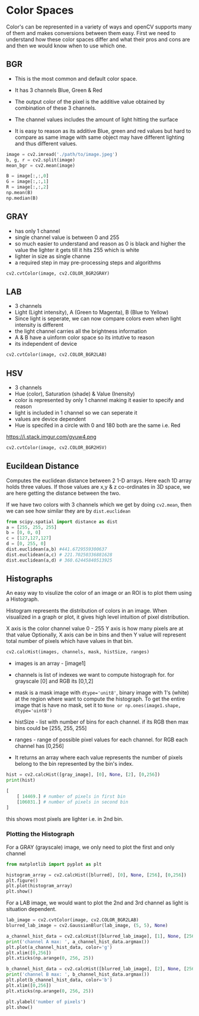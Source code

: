 # Color Spaces

Color's can be represented in a variety of ways and openCV supports many of them and makes conversions between them easy. First we need to understand how these color spaces differ and what their pros and cons are and then we would know when to use which one.

## BGR

- This is the most common and default color space.

- It has 3 channels Blue, Green & Red

- The output color of the pixel is the additive value obtained by combination of these 3 channels.

- The channel values includes the amount of light hitting the surface
- It is easy to reason as its additive Blue, green and red values but hard to compare as same image with same object may have different lighting and thus different values.

```python
image = cv2.imread('./path/to/image.jpeg')
b, g, r = cv2.split(image)
mean_bgr = cv2.mean(image)

B = image[:,:,0]
G = image[:,:,1]
R = image[:,:,2]
np.mean(B)
np.median(B)
```

## GRAY

- has only 1 channel
- single channel value is between 0 and 255
- so much easier to understand and reason as 0 is black and higher the value the lighter it gets till it hits 255 which is white
- lighter in size as single channe
- a required step in may pre-processing steps and algorithms

```python
cv2.cvtColor(image, cv2.COLOR_BGR2GRAY)
```



## LAB 

- 3 channels
- Light (Light intensity), A (Green to Magenta), B (Blue to Yellow)
- Since light is seperate, we can now compare colors even when light intensity is different
- the light channel carries all the brightness information
- A & B have a uinform color space so its intutive to reason
- its independent of device

```python
cv2.cvtColor(image, cv2.COLOR_BGR2LAB)
```



## HSV

- 3 channels
- Hue (color), Saturation (shade) & Value (Inensity)
- color is represented by only 1 channel making it easier to specify and reason
- light is included in 1 channel so we can seperate it
- values are device dependent
- Hue is specifed in a circle with 0 and 180 both are the same i.e. Red

https://i.stack.imgur.com/gyuw4.png

```python
cv2.cvtColor(image, cv2.COLOR_BGR2HSV)
```



## Eucildean Distance

Computes the euclidean distance between 2 1-D arrays. Here each 1D array holds three values. If those values are x,y & z co-ordinates in 3D space, we are here getting the distance between the two.

If we have two colors with 3 channels which we get by doing `cv2.mean`, then we can see how similar they are by `dist.euclidean`

```python
from scipy.spatial import distance as dist
a = [255, 255, 255]
b = [0, 0, 0]
c = [127,127,127]
d = [0, 255, 0]
dist.euclidean(a,b) #441.6729559300637
dist.euclidean(a,c) # 221.70250336881628
dist.euclidean(a,d) # 360.62445840513925
```



## Histographs

An easy way to visulize the color of an image or an ROI is to plot them using a Histograph.

Histogram represents the distribution of colors in an image.
When visualized in a graph or plot, it gives high level intuition of pixel distribution.

X axis is the color channel value 0 - 255
Y axis is how many pixels are at that value
Optionally, X axis can be in bins and then Y value will represent total number of pixels which have values in that bin.

```python
cv2.calcHist(images, channels, mask, histSize, ranges)	
```

- images is an array - [image1]
- channels is list of indexes we want to compute histograph for. for grayscale [0] and RGB its [0,1,2]
- mask is a mask image with `dtype='unit8'`, binary image with 1's (white) at the region where want to compute the histograph. To get the entire image that is have no mask, set it to `None or np.ones(image1.shape, dtype='uint8')`
- histSize - list with number of bins for each channel. if its RGB then max bins could be [255, 255, 255]
- ranges - range of possible pixel values for each channel. for RGB each channel has [0,256]

- It returns an array where each value represents the number of pixels belong to the bin represented by the bin's index.

```python
hist = cv2.calcHist([gray_image], [0], None, [2], [0,256])
print(hist)
```

```python
[
    [ 14469.] # number of pixels in first bin
    [106031.] # number of pixels in second bin
]
```

this shows most pixels are lighter i.e. in 2nd bin. 

###  Plotting the Histograph

For a GRAY (grayscale) image, we only need to plot the first and only channel

```python
from matplotlib import pyplot as plt

histogram_array = cv2.calcHist([blurred], [0], None, [256], [0,256])
plt.figure()
plt.plot(histogram_array)
plt.show()
```

For a LAB image, we would want to plot the 2nd and 3rd channel as light is situation dependent.

```python
lab_image = cv2.cvtColor(image, cv2.COLOR_BGR2LAB)
blurred_lab_image = cv2.GaussianBlur(lab_image, (5, 5), None)

a_channel_hist_data = cv2.calcHist([blurred_lab_image], [1], None, [256], [0,256])
print('channel A max: ', a_channel_hist_data.argmax())
plt.plot(a_channel_hist_data, color='g')
plt.xlim([0,256])
plt.xticks(np.arange(0, 256, 25))

b_channel_hist_data = cv2.calcHist([blurred_lab_image], [2], None, [256], [0,256])
print('channel B max: ', b_channel_hist_data.argmax())
plt.plot(b_channel_hist_data, color='b')
plt.xlim([0,256])
plt.xticks(np.arange(0, 256, 25))

plt.ylabel('number of pixels')
plt.show()
```

